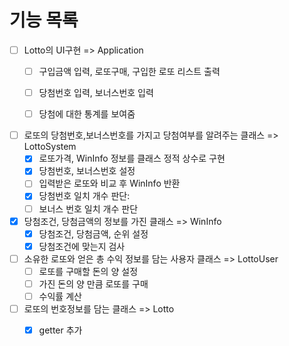# 기능 목록
- [ ] Lotto의 UI구현 => Application
    - [ ] 구입금액 입력, 로또구매, 구입한 로또 리스트 출력
    - [ ] 당첨번호 입력, 보너스번호 입력
    - [ ] 당첨에 대한 통계를 보여줌


- [ ] 로또의 당첨번호,보너스번호를 가지고 당첨여부를 알려주는 클래스 => LottoSystem
    - [x] 로또가격, WinInfo 정보를 클래스 정적 상수로 구현
    - [x] 당첨번호, 보너스번호 설정
    - [ ] 입력받은 로또와 비교 후 WinInfo 반환
    - [x] 당첨번호 일치 개수 판단:
    - [ ] 보너스 번호 일치 개수 판단

- [x] 당첨조건, 당첨금액의 정보를 가진 클래스 => WinInfo
    - [x] 당첨조건, 당첨금액, 순위 설정
    - [x] 당첨조건에 맞는지 검사

- [ ] 소유한 로또와 얻은 총 수익 정보를 담는 사용자 클래스 => LottoUser 
    - [ ] 로또를 구매할 돈의 양 설정
    - [ ] 가진 돈의 양 만큼 로또를 구매
    - [ ] 수익률 계산

- [ ] 로또의 번호정보를 담는 클래스 => Lotto
    - [x] getter 추가


